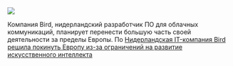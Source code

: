 <!--2025-02-25 12:13:06-->
<div class="yb">
  <div class="rss smaller1 habr"><img src="https://habrastorage.org/getpro/habr/upload_files/1ff/ca7/19f/1ffca719f294583b129154d7868254e2.jpg" /><p>Компания Bird, нидерландский разработчик ПО для облачных коммуникаций, планирует перенести большую часть своей деятельности за пределы Европы. По <a... <br><a class="light" href="https://habr.com/ru/news/885662/?utm_source=habrahabr&utm_medium=rss&utm_campaign=885662">Нидерландская IT-компания Bird решила покинуть Европу из-за ограничений на развитие искусственного интеллекта</a></div>
</div>
